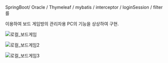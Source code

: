  SpringBoot/ Oracle / Thymeleaf / mybatis / interceptor / loginSession / filter를 
 
 이용하여 보드 게임방의 관리자용 PC의 기능을 상상하여 구현.

![로컬_보드게임](https://github.com/Limjaewoo-kor/boardGame_Pre/assets/68491295/c68aeb24-1907-4fde-9611-5028150a211c)


![로컬_보드게임2](https://github.com/Limjaewoo-kor/boardGame_Pre/assets/68491295/88e9a576-99ea-4262-bf5d-5ac65fb26f48)


![로컬_보드게임3](https://github.com/Limjaewoo-kor/boardGame_Pre/assets/68491295/aafde0ee-0ba5-48af-89ae-603ca1dcacf0)
